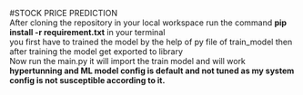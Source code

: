 #STOCK PRICE PREDICTION<br>
After cloning the repository in your local workspace run the command <b>pip install -r requirement.txt</b> in your terminal <br>
you first have to trained the model by the help of py file of train_model
then after training the model get exported to library <br>
Now run the main.py it will import the train model and will work<br>
<b>hypertunning and ML model config is default and not tuned as my system config is not susceptible according to it.</b>
